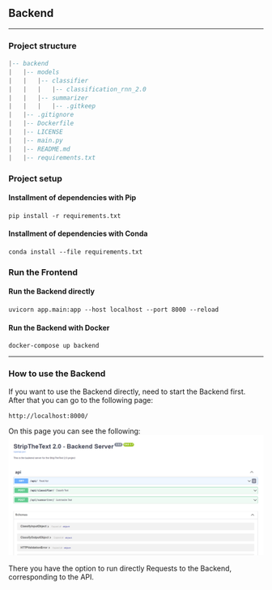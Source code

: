 ## Backend

---

### Project structure

```lua
|-- backend
|   |-- models
|   |   |-- classifier
|   |   |   |-- classification_rnn_2.0
|   |   |-- summarizer
|   |   |   |-- .gitkeep
|   |-- .gitignore
|   |-- Dockerfile
|   |-- LICENSE
|   |-- main.py
|   |-- README.md
|   |-- requirements.txt
```

### Project setup

#### Installment of dependencies with Pip

```shell
pip install -r requirements.txt
```

#### Installment of dependencies with Conda

```shell
conda install --file requirements.txt
```

### Run the Frontend

#### Run the Backend directly

```shell
uvicorn app.main:app --host localhost --port 8000 --reload
```

#### Run the Backend with Docker

```shell
docker-compose up backend
```

---

### How to use the Backend

If you want to use the Backend directly, need to start the Backend first. After that you can go to the following page:

```shell
http://localhost:8000/
```

On this page you can see the following:
![img.png](statics/Docs.png)

There you have the option to run directly Requests to the Backend, corresponding to the API. 
